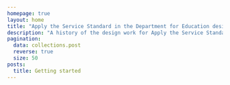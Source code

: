 ```yaml
---
homepage: true
layout: home
title: "Apply the Service Standard in the Department for Education design history"
description: "A history of the design work for Apply the Service Standard in DfE service."
pagination:
  data: collections.post
  reverse: true
  size: 50
posts:
  title: Getting started
---
```

